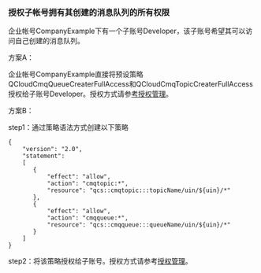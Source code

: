 ### 授权子帐号拥有其创建的消息队列的所有权限

企业帐号CompanyExample下有一个子账号Developer，该子账号希望其可以访问自己创建的消息队列。

方案A：

企业帐号CompanyExample直接将预设策略QCloudCmqQueueCreaterFullAccess和QCloudCmqTopicCreaterFullAccess授权给子账号Developer。授权方式请参[考授权管理](http://tce.fsphere.cn/document/product/378/8961)。

方案B：

step1：通过策略语法方式创建以下策略

```
{
    "version": "2.0",
    "statement":
    [
       {
           "effect": "allow",
           "action": "cmqtopic:*",
           "resource": "qcs::cmqtopic:::topicName/uin/${uin}/*"
       },
       {
           "effect": "allow",
           "action": "cmqqueue:*",
           "resource": "qcs::cmqqueue:::queueName/uin/${uin}/*"
       }
    ]
}
```

step2：将该策略授权给子账号。授权方式请参考[授权管理](http://tce.fsphere.cn/document/product/378/8961)。

